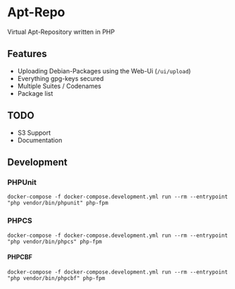 # Apt-Repo

Virtual Apt-Repository written in PHP

## Features

- Uploading Debian-Packages using the Web-Ui (`/ui/upload`)
- Everything gpg-keys secured
- Multiple Suites / Codenames
- Package list

## TODO

- S3 Support
- Documentation

## Development

### PHPUnit

```
docker-compose -f docker-compose.development.yml run --rm --entrypoint "php vendor/bin/phpunit" php-fpm
```

### PHPCS

```
docker-compose -f docker-compose.development.yml run --rm --entrypoint "php vendor/bin/phpcs" php-fpm
```

#### PHPCBF

```
docker-compose -f docker-compose.development.yml run --rm --entrypoint "php vendor/bin/phpcbf" php-fpm
```

